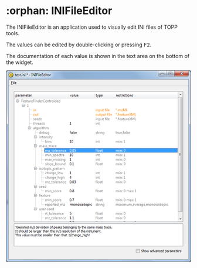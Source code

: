 :orphan:
INIFileEditor
============

The INIFileEditor is an application used to visually edit INI files of TOPP tools.

The values can be edited by double-clicking or pressing <kbd>F2</kbd>.

The documentation of each value is shown in the text area on the bottom of the widget.

![INIFileEditor](../../images/topp/INIFileEditor.png)
